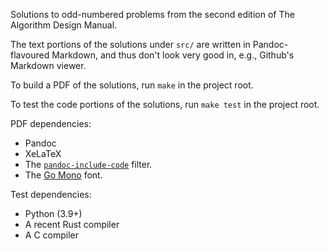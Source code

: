 Solutions to odd-numbered problems from the second edition of The Algorithm Design Manual.

The text portions of the solutions under `src/` are written in Pandoc-flavoured
Markdown, and thus don't look very good in, e.g., Github's Markdown viewer.

To build a PDF of the solutions, run `make` in the project root.

To test the code portions of the solutions, run `make test` in the project root.

PDF dependencies:
- Pandoc
- XeLaTeX
- The [`pandoc-include-code`](https://hackage.haskell.org/package/pandoc-include-code)
filter.
- The [Go Mono](https://github.com/golang/image/blob/master/font/gofont/ttfs/Go-Mono.ttf)
font.

Test dependencies:
- Python (3.9+)
- A recent Rust compiler
- A C compiler
